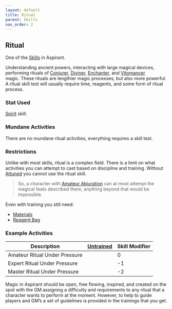 ```yaml
---
layout: default
title: Ritual
parent: Skills
nav_order: 2
---
```

## Ritual
One of the [Skills](Skills) in Aspirant. 

Understanding ancient powers, interacting with large magical devices, performing rituals of [Conjurer](Conjurer), [Diviner](Diviner), [Enchanter](Enchanter), and [Vitomancer](Vitomancer) magic. These rituals are lengthier magic processes, but also more powerful. A ritual skill test will usually require time, reagents, and some form of ritual process.

### Stat Used
[Spirit](Spirit) skill.

### Mundane Activities
There are no mundane ritual activities, everything requires a skill test.

### Restrictions
Unlike with most skills, ritual is a complex field. There is a limit on what activities you can attempt to cast based on discipline and training. Without [Attuned](Magic-Training#Attuned) you cannot use the ritual skill.

> So, a character with [Amateur Abjuration](Abjurer#Amateur%20Abjuration) can at most attempt the magical feats described there, anything beyond that would be impossible. 

Even with training you still need:
* [Materials](Materials)
* [Reagent Bag](Example-Gear#Reagent%20Bag)

### Example Activities

| Description                   | [Untrained](Skills#Untrained) | Skill Modifier |
| ----------------------------- | ----------------------------- | -------------- |
| Amateur Ritual Under Pressure |                               | 0              |
| Expert Ritual Under Pressure  |                               | -1             |
| Master Ritual Under Pressure  |                               | -2             |

Magic in Aspirant should be open, free flowing, inspired, and created on the spot with the GM assigning a difficulty and requirements to any ritual that a character wants to perform at the moment. However, to help to guide players and GM’s a set of guidelines is provided in the trainings that you get.